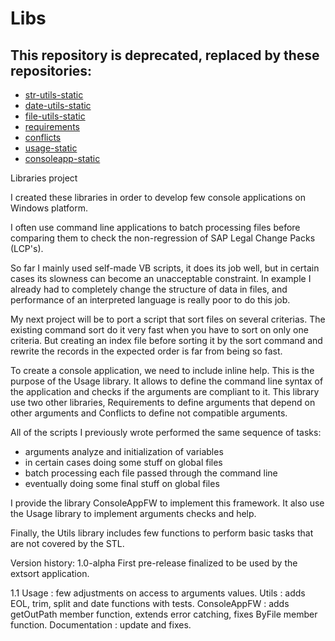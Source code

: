 # Libs

## This repository is deprecated, replaced by these repositories:
* [str-utils-static](https://github.com/krisk78/str-utils-static)
* [date-utils-static](https://github.com/krisk78/date-utils-static)
* [file-utils-static](https://github.com/krisk78/file-utils-static)
* [requirements](https://github.com/krisk78/requirements)
* [conflicts](https://github.com/krisk78/conflicts)
* [usage-static](https://github.com/krisk78/usage-static)
* [consoleapp-static](https://github.com/krisk78/consoleapp-static)

Libraries project

I created these libraries in order to develop few console applications on Windows platform.

I often use command line applications to batch processing files before comparing them to check the non-regression of SAP Legal Change Packs (LCP's).

So far I mainly used self-made VB scripts, it does its job well, but in certain cases its slowness can become an unacceptable constraint. In example I already had to completely change the structure of data in files, and performance of an interpreted language is really poor to do this job.

My next project will be to port a script that sort files on several criterias. The existing command sort do it very fast when you have to sort on only one criteria. But creating an index file before sorting it by the sort command and rewrite the records in the expected order is far from being so fast.

To create a console application, we need to include inline help. This is the purpose of the Usage library. It allows to define the command line syntax of the application and checks if the arguments are compliant to it. This library use two other libraries, Requirements to define arguments that depend on other arguments and Conflicts to define not compatible arguments.

All of the scripts I previously wrote performed the same sequence of tasks:
  - arguments analyze and initialization of variables
  - in certain cases doing some stuff on global files
  - batch processing each file passed through the command line
  - eventually doing some final stuff on global files
  
I provide the library ConsoleAppFW to implement this framework. It also use the Usage library to implement arguments checks and help.

Finally, the Utils library includes few functions to perform basic tasks that are not covered by the STL.

Version history:
1.0-alpha
  First pre-release finalized to be used by the extsort application.

1.1
  Usage : few adjustments on access to arguments values.
  Utils : adds EOL, trim, split and date functions with tests.
  ConsoleAppFW : adds getOutPath member function, extends error catching, fixes ByFile member function.
  Documentation : update and fixes.
